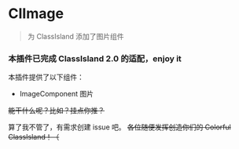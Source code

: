 # CIImage
> 为 ClassIsland 添加了图片组件

### 本插件已完成 ClassIsland 2.0 的适配，enjoy it

本插件提供了以下组件：
- ImageComponent 图片

~~能干什么呢？比如？挂点你推？~~

算了我不管了，有需求创建 issue 吧。
~~各位随便发挥创造你们的 Colorful ClassIsland！（~~
